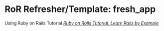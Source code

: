 # RoR Refresher/Template: fresh_app

Using Ruby on Rails Tutorial
[*Ruby on Rails Tutorial: Learn Rails by Example*](http://railstutorial.org/)
